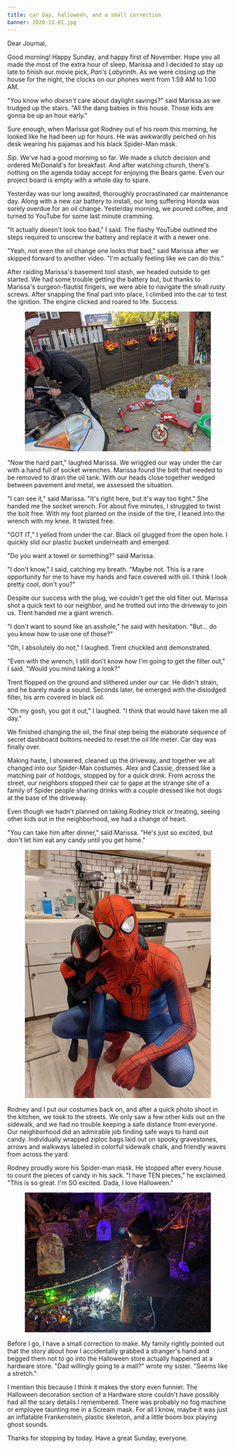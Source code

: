 ```yaml
---
title: car day, halloween, and a small correction
banner: 2020-11-01.jpg
---
```


Dear Journal,

Good morning!  Happy Sunday, and happy first of November.  Hope you
all made the most of the extra hour of sleep.  Marissa and I decided
to stay up late to finish our movie pick, _Pan's Labyrinth_.  As we
were closing up the house for the night, the clocks on our phones went
from 1:59 AM to 1:00 AM.

"You know who _doesn't_ care about daylight savings?" said Marissa as
we trudged up the stairs.  "All the dang babies in this house.  Those
kids are gonna be up an hour early."

Sure enough, when Marissa got Rodney out of his room this morning, he
looked like he had been up for hours.  He was awkwardly perched on his
desk wearing his pajamas and his black Spider-Man mask.

_Sip_.  We've had a good morning so far.  We made a clutch decision
and ordered McDonald's for breakfast.  And after watching church,
there's nothing on the agenda today accept for enjoying the Bears
game.  Even our project board is empty with a whole day to spare.

Yesterday was our long awaited, thoroughly procrastinated car
maintenance day.  Along with a new car battery to install, our long
suffering Honda was sorely overdue for an oil change.  Yesterday
morning, we poured coffee, and turned to YouTube for some last minute
cramming.

"It actually doesn't look too bad," I said.  The flashy YouTube
outlined the steps required to unscrew the battery and replace it with
a newer one.

"Yeah, not even the oil change one looks that bad," said Marissa after
we skipped forward to another video.  "I'm actually feeling like we
can do this."

After raiding Marissa's basement tool stash, we headed outside to get
started.  We had some trouble getting the battery but, but thanks to
Marissa's surgeon-flautist fingers, we were able to navigate the small
rusty screws.  After snapping the final part into place, I climbed
into the car to test the ignition.  The engine clicked and roared to
life.  Success.

<figure>
<a href="/images/2020-11-01-working-on-the-car.jpg ">
<img alt="2020 11 01 working on the car" src="/images/2020-11-01-working-on-the-car.jpg "/>
</a>
</figure>

"Now the hard part," laughed Marissa.  We wriggled our way under the
car with a hand full of socket wrenches.  Marissa found the bolt that
needed to be removed to drain the oil tank.  With our heads close
together wedged between pavement and metal, we assessed the situation.

"I can see it," said Marissa.  "It's right here, but it's way too
tight."  She handed me the socket wrench.  For about five minutes, I
struggled to twist the bolt free.  With my foot planted on the inside
of the tire, I leaned into the wrench with my knee.  It twisted free.

"GOT IT," I yelled from under the car.  Black oil glugged from the
open hole.  I quickly slid our plastic bucket underneath and emerged.

"Do you want a towel or something?" said Marissa.

"I don't know," I said, catching my breath.  "Maybe not.  This is a
rare opportunity for me to have my hands and face covered with oil.  I
think I look pretty cool, don't you?"

Despite our success with the plug, we couldn't get the old filter out.
Marissa shot a quick text to our neighbor, and he trotted out into the
driveway to join us.  Trent handed me a giant wrench.

"I don't want to sound like an asshole," he said with hesitation.
"But... do you know how to use one of those?"

"Oh, I absolutely do not," I laughed.  Trent chuckled and
demonstrated.

"Even with the wrench, I still don't know how I'm going to get the
filter out," I said.  "Would you mind taking a look?"

Trent flopped on the ground and slithered under our car.  He didn't
strain, and he barely made a sound.  Seconds later, he emerged with
the dislodged filter, his arm covered in black oil.

"Oh my gosh, you got it out," I laughed.  "I think that would have
taken me all day."

We finished changing the oil, the final step being the elaborate
sequence of secret dashboard buttons needed to reset the oil life
meter.  Car day was finally over.

Making haste, I showered, cleaned up the driveway, and together we all
changed into our Spider-Man costumes.  Alex and Cassie, dressed like a
matching pair of hotdogs, stopped by for a quick drink.  From across
the street, our neighbors stopped their car to gape at the strange
site of a family of Spider people sharing drinks with a couple dressed
like hot dogs at the base of the driveway.

Even though we hadn't planned on taking Rodney trick or treating,
seeing other kids out in the neighborhood, we had a change of heart.

"You can take him after dinner," said Marissa.  "He's just so excited,
but don't let him eat any candy until you get home."

<figure>
<a href="/images/2020-11-01-spidermen.jpg">
<img alt="2020 11 01 spidermen" src="/images/2020-11-01-spidermen.jpg"/>
</a>
</figure>

Rodney and I put our costumes back on, and after a quick photo shoot
in the kitchen, we took to the streets.  We only saw a few other kids
out on the sidewalk, and we had no trouble keeping a safe distance
from everyone.  Our neighborhood did an admirable job finding safe
ways to hand out candy.  Individually wrapped ziploc bags laid out on
spooky gravestones, arrows and walkways labeled in colorful sidewalk
chalk, and friendly waves from across the yard.

Rodney proudly wore his Spider-man mask.  He stopped after every house
to count the pieces of candy in his sack.  "I have TEN pieces," he
exclaimed.  "This is so great.  I'm SO excited.  Dada, I love
Halloween."

<figure>
<a href="/images/2020-11-01-trick-or-treating.jpg">
<img alt="2020 11 01 trick or treating" src="/images/2020-11-01-trick-or-treating.jpg"/>
</a>
</figure>

Before I go, I have a small correction to make.  My family rightly
pointed out that the story about how I accidentally grabbed a
stranger's hand and begged them not to go into the Halloween store
actually happened at a hardware store.  "Dad willingly going to a
mall?" wrote my sister.  "Seems like a stretch."

I mention this because I think it makes the story even funnier.  The
Halloween decoration section of a Hardware store couldn't have
possibly had all the scary details I remembered.  There was probably
no fog machine or employee taunting me in a Scream mask.  For all I
know, maybe it was just an inflatable Frankenstein, plastic skeleton,
and a little boom box playing ghost sounds.

Thanks for stopping by today.  Have a great Sunday, everyone.
